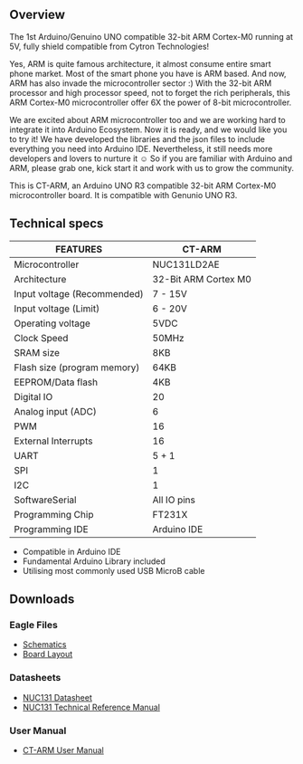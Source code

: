 
## Overview

The 1st Arduino/Genuino UNO compatible 32-bit ARM Cortex-M0 running at 5V, fully shield compatible from Cytron Technologies!
 
Yes, ARM is quite famous architecture, it almost consume entire smart phone market. Most of the smart phone you have is ARM based. And now, ARM has also invade the microcontroller sector :) With the 32-bit ARM processor and high processor speed, not to forget the rich peripherals, this ARM Cortex-M0 microcontroller offer 6X the power of 8-bit microcontroller.
 
We are excited about ARM microcontroller too and we are working hard to integrate it into Arduino Ecosystem. Now it is ready, and we would like you to try it! We have developed the libraries and the json files to include everything you need into Arduino IDE. Nevertheless, it still needs more developers and lovers to nurture it :relaxed: So if you are familiar with Arduino and ARM, please grab one, kick start it and work with us to grow the community.
 
This is CT-ARM, an Arduino UNO R3 compatible 32-bit ARM Cortex-M0 microcontroller board. It is compatible with Genunio UNO R3.

## Technical specs

| **FEATURES**		     | **CT-ARM**						|
| -------------------------- | -------------------------------------------------------- |
| Microcontroller            | NUC131LD2AE 						|
| Architecture            | 32-Bit ARM Cortex M0					|
| Input voltage (Recommended)| 7 - 15V|
| Input voltage (Limit)| 6 - 20V|
| Operating voltage          | 5VDC 							|
| Clock Speed                | 50MHz							|
| SRAM size                  | 8KB							|
| Flash size (program memory)| 64KB							|
| EEPROM/Data flash| 4KB							|
| Digital IO                 | 20							|
| Analog input (ADC)         | 6							|
| PWM                        | 16							|
| External Interrupts        | 16							|
| UART                       | 5 + 1							|
| SPI                       | 1							|
| I2C                       | 1							|
| SoftwareSerial                | All IO pins						|
| Programming Chip | FT231X |
| Programming IDE | Arduino IDE |

- Compatible in Arduino IDE
- Fundamental Arduino Library included
- Utilising most commonly used USB MicroB cable

## Downloads

### Eagle Files
- [Schematics](https://cytrontechnologies.github.io/downloads/eagle/CT-ARM/CT-ARM.sch)
- [Board Layout](https://cytrontechnologies.github.io/downloads/eagle/CT-ARM/CT-ARM.brd)

### Datasheets
- [NUC131 Datasheet](https://drive.google.com/file/d/0BzFWfMiqqjyqUUpUVm51NkVQV2c/view)
- [NUC131 Technical Reference Manual](https://drive.google.com/file/d/0BzFWfMiqqjyqUl9HNFFnOHM4RFE/view)

### User Manual
- [CT-ARM User Manual](https://docs.google.com/document/d/17pGtjOIAd_ZtC9u_m6qLz1EixjNYyebisPTqdK8habk/view)
